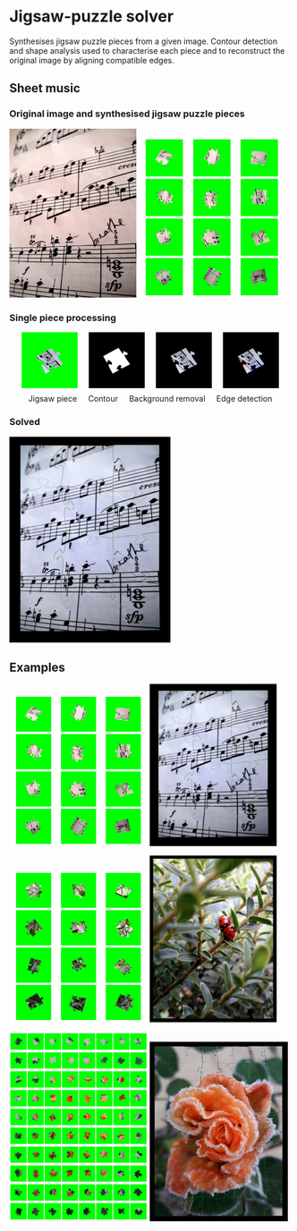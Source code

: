 # Jigsaw-puzzle solver
Synthesises jigsaw puzzle pieces from a given image. Contour detection and shape analysis used to characterise each piece and to reconstruct the original image by aligning compatible edges.

## Sheet music

### Original image and synthesised jigsaw puzzle pieces
<p>
  <img src="sheet_music.jpg" alt="Sheet music original" width="45%"/>
  <img src="present/sheet_music_all_pieces_green.jpg" alt="Sheet music — all pieces (green)" width="52%"/>

</p>


### Single piece processing
<div style="display: flex; flex-direction: column; align-items: center; gap: 10px;">

  <!-- Row of images -->
  <div style="display: flex; gap: 20px; justify-content: center;">
    <img src="present/p05.jpg" alt="jigsaw piece" style="width: 100px;"/>
    <img src="present/contour.jpg" alt="contour" style="width: 100px;"/>
    <img src="present/green_removed.jpg" alt="background removal" style="width: 100px;"/>
    <img src="present/coloured_edges.jpg" alt="edge detection" style="width: 100px;"/>
  </div>

  <!-- Row of labels -->
  <div style="display: flex; gap: 20px; justify-content: center;">
    <div>Jigsaw piece</div>
    <div>Contour</div>
    <div>Background removal</div>
    <div>Edge detection</div>
  </div>

</div>


### Solved
![Sheet music solved](present/sheet_music_solved.jpg)

## Examples

<p>
  <img src="present/sheet_music_all_pieces_green.jpg" alt="Sheet music — Generated jigsaw puzzle pieces" width="49%"/>
  <img src="present/sheet_music_solved.jpg" alt="Sheet music Solved" width="45%"/>
</p>
<p>
  <img src="present/ladybirds_all_pieces_green.jpg" alt="Ladybirds — Generated jigsaw puzzle pieces" width="49%"/>
  <img src="present/ladybirds_solved.jpg" alt="Ladybirds Solved" width="45%"/>
</p>
<p>
  <img src="present/rose_all_pieces_green.jpg" alt="Rose — Generated jigsaw puzzle pieces" width="49%"/>
  <img src="present/rose_solved.jpg" alt="Rose Solved" width="49%"/>
</p>
